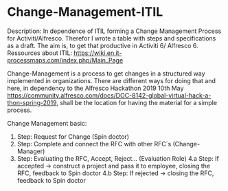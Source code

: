 # Change-Management-ITIL

Description: In dependence of ITIL forming a Change Management Process for Activiti/Alfresco. Therefor I wrote a table with steps and specifications as a draft. The aim is, to get that productive in Activiti 6/ Alfresco 6.   
Ressources about ITIL: https://wiki.en.it-processmaps.com/index.php/Main_Page

Change-Management is a process to get changes in a structured way implemented in organizations. There are different ways for doing that and here, in dependency to the Alfresco Hackathon 2019 10th May https://community.alfresco.com/docs/DOC-8142-global-virtual-hack-a-thon-spring-2019, shall be the location for having the material for a simple process.

Change Management basic:

1. Step: Request for Change (Spin doctor)
2. Step: Complete and connect the RFC with other RFC´s (Change-Manager)
3. Step: Evaluating the RFC, Accept, Reject... (Evaluation Role)
4.a Step: If accepted -> construct a project and pass it to employee, closing the RFC, feedback to Spin doctor
4.b Step: If rejected -> closing the RFC, feedback to Spin doctor
